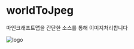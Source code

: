 # worldToJpeg
 마인크래프트맵을 간단한 소스를 통해 이미지처리합니다

![logo](https://github.com/organization/worldToJpeg/blob/master/PicsArt_10-02-04.05.52.png)
